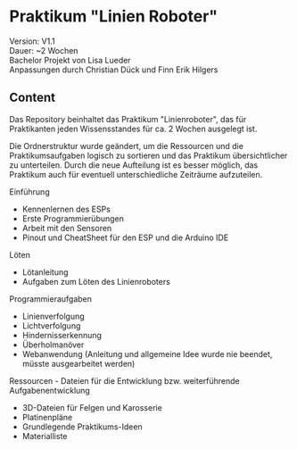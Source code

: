 # Praktikum "Linien Roboter"

Version: V1.1  
Dauer: ~2 Wochen  
Bachelor Projekt von Lisa Lueder  
Anpassungen durch Christian Dück und Finn Erik Hilgers  

## Content

Das Repository beinhaltet das Praktikum "Linienroboter", das für Praktikanten jeden Wissensstandes für ca. 2 Wochen ausgelegt ist.

Die Ordnerstruktur wurde geändert, um die Ressourcen und die Praktikumsaufgaben logisch zu sortieren und das Praktikum übersichtlicher zu unterteilen.
Durch die neue Aufteilung ist es besser möglich, das Praktikum auch für eventuell unterschiedliche Zeiträume aufzuteilen.

Einführung
- Kennenlernen des ESPs
- Erste Programmierübungen
- Arbeit mit den Sensoren
- Pinout und CheatSheet für den ESP und die Arduino IDE

Löten
- Lötanleitung
- Aufgaben zum Löten des Linienroboters

Programmieraufgaben
- Linienverfolgung
- Lichtverfolgung
- Hindernisserkennung
- Überholmanöver
- Webanwendung (Anleitung und allgemeine Idee wurde nie beendet, müsste ausgearbeitet werden)

Ressourcen - Dateien für die Entwicklung bzw. weiterführende Aufgabenentwicklung
- 3D-Dateien für Felgen und Karosserie
- Platinenpläne
- Grundlegende Praktikums-Ideen
- Materialliste
